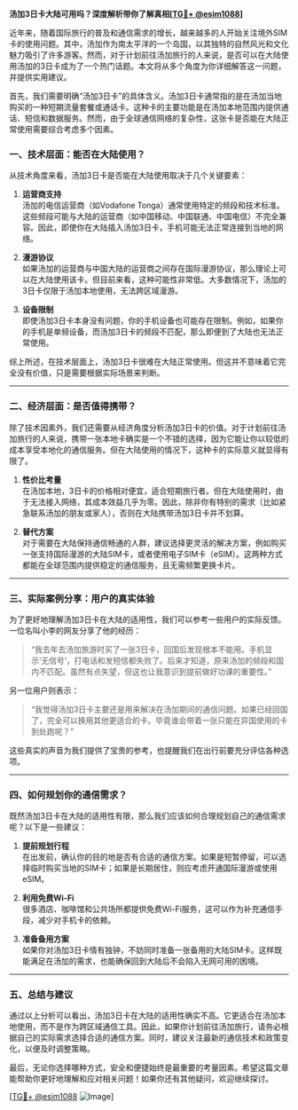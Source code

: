 **汤加3日卡大陆可用吗？深度解析带你了解真相[[TG💪+ @esim1088](https://t.me/s/esim1088)]**

近年来，随着国际旅行的普及和通信需求的增长，越来越多的人开始关注境外SIM卡的使用问题。其中，汤加作为南太平洋的一个岛国，以其独特的自然风光和文化魅力吸引了许多游客。然而，对于计划前往汤加旅行的人来说，是否可以在大陆使用汤加的3日卡成为了一个热门话题。本文将从多个角度为你详细解答这一问题，并提供实用建议。

首先，我们需要明确“汤加3日卡”的具体含义。汤加3日卡通常指的是在汤加当地购买的一种短期流量套餐或通话卡。这种卡的主要功能是在汤加本地范围内提供通话、短信和数据服务。然而，由于全球通信网络的复杂性，这张卡是否能在大陆正常使用需要综合考虑多个因素。

### **一、技术层面：能否在大陆使用？**

从技术角度来看，汤加3日卡是否能在大陆使用取决于几个关键要素：

1. **运营商支持**  
   汤加的电信运营商（如Vodafone Tonga）通常使用特定的频段和技术标准。这些频段可能与大陆的运营商（如中国移动、中国联通、中国电信）不完全兼容。因此，即使你在大陆插入汤加3日卡，手机可能无法正常连接到当地的网络。

2. **漫游协议**  
   如果汤加的运营商与中国大陆的运营商之间存在国际漫游协议，那么理论上可以在大陆使用该卡。但目前来看，这种可能性非常低。大多数情况下，汤加的3日卡仅限于汤加本地使用，无法跨区域漫游。

3. **设备限制**  
   即使汤加3日卡本身没有问题，你的手机设备也可能存在限制。例如，如果你的手机是单频设备，而汤加3日卡的频段不匹配，那么即便到了大陆也无法正常使用。

综上所述，在技术层面上，汤加3日卡很难在大陆正常使用。但这并不意味着它完全没有价值，只是需要根据实际场景来判断。

---

### **二、经济层面：是否值得携带？**

除了技术因素外，我们还需要从经济角度分析汤加3日卡的价值。对于计划前往汤加旅行的人来说，携带一张本地卡确实是一个不错的选择，因为它能让你以较低的成本享受本地化的通信服务。但在大陆使用的情况下，这种卡的实际意义就显得有限了。

1. **性价比考量**  
   在汤加本地，3日卡的价格相对便宜，适合短期旅行者。但在大陆使用时，由于无法接入网络，其成本效益几乎为零。因此，除非你有特别的需求（比如紧急联系汤加的朋友或家人），否则在大陆携带汤加3日卡并不划算。

2. **替代方案**  
   对于需要在大陆保持通信畅通的人群，建议选择更灵活的解决方案，例如购买一张支持国际漫游的大陆SIM卡，或者使用电子SIM卡（eSIM）。这两种方式都能在全球范围内提供稳定的通信服务，且无需频繁更换卡片。

---

### **三、实际案例分享：用户的真实体验**

为了更好地理解汤加3日卡在大陆的适用性，我们可以参考一些用户的实际反馈。一位名叫小李的网友分享了他的经历：

> “我去年去汤加旅游时买了一张3日卡，回国后发现根本不能用。手机显示‘无信号’，打电话和发短信都失败了。后来才知道，原来汤加的频段和国内不匹配。虽然有点失望，但这也让我意识到提前做好功课的重要性。”

另一位用户则表示：

> “我觉得汤加3日卡主要还是用来解决在汤加期间的通信问题。如果已经回国了，完全可以换用其他更适合的卡。毕竟谁会带着一张只能在异国使用的卡到处跑呢？”

这些真实的声音为我们提供了宝贵的参考，也提醒我们在出行前要充分评估各种选项。

---

### **四、如何规划你的通信需求？**

既然汤加3日卡在大陆的适用性有限，那么我们应该如何合理规划自己的通信需求呢？以下是一些建议：

1. **提前规划行程**  
   在出发前，确认你的目的地是否有合适的通信方案。如果是短暂停留，可以选择临时购买当地的SIM卡；如果是长期居住，则应考虑开通国际漫游或使用eSIM。

2. **利用免费Wi-Fi**  
   很多酒店、咖啡馆和公共场所都提供免费Wi-Fi服务，这可以作为补充通信手段，减少对手机卡的依赖。

3. **准备备用方案**  
   如果你对汤加3日卡情有独钟，不妨同时准备一张备用的大陆SIM卡。这样既能满足在汤加的需求，也能确保回到大陆后不会陷入无网可用的困境。

---

### **五、总结与建议**

通过以上分析可以看出，汤加3日卡在大陆的适用性确实不高。它更适合在汤加本地使用，而不是作为跨区域通信工具。因此，如果你计划前往汤加旅行，请务必根据自己的实际需求选择合适的通信方案。同时，建议关注最新的通信技术和政策变化，以便及时调整策略。

最后，无论你选择哪种方式，安全和便捷始终是最重要的考量因素。希望这篇文章能帮助你更好地理解和应对相关问题！如果你还有其他疑问，欢迎继续探讨。

[[TG💪+ @esim1088](https://t.me/s/esim1088) ![Image](https://i.postimg.cc/4NQfJmqS/Snipaste-2025-05-13-00-14-12.png)]